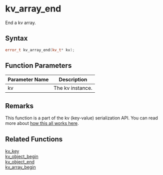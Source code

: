 
# kv_array_end

End a kv array.

## Syntax

```cpp
error_t kv_array_end(kv_t* kv);
```

## Function Parameters

Parameter Name | Description
--- | ---
kv | The kv instance.

## Remarks

This function is a part of the kv (key-value) serialization API. You can read more about [how this all works here](https://github.com/RandyGaul/cute_framework/tree/master/doc/graphics/serialization).

## Related Functions

[kv_key](https://github.com/RandyGaul/cute_framework/blob/master/doc/serialization/kv_key.md)  
[kv_object_begin](https://github.com/RandyGaul/cute_framework/blob/master/doc/serialization/kv_object_begin.md)  
[kv_object_end](https://github.com/RandyGaul/cute_framework/blob/master/doc/serialization/kv_object_end.md)  
[kv_array_begin](https://github.com/RandyGaul/cute_framework/blob/master/doc/serialization/kv_array_begin.md)  
